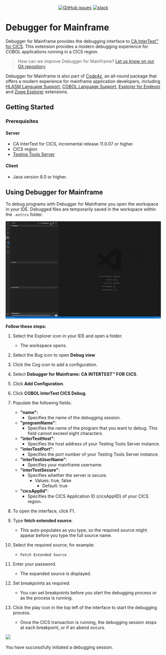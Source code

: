 <div id="header" align="center">

[![GitHub issues](https://img.shields.io/github/issues-raw/BroadcomMFD/debugger-for-mainframe?style=flat-square)](https://github.com/BroadcomMFD/debugger-for-mainframe/issues)
[![slack](https://img.shields.io/badge/chat-on%20Slack-blue?style=flat-square)](https://join.slack.com/t/che4z/shared_invite/enQtNzk0MzA4NDMzOTIwLWIzMjEwMjJlOGMxNmMyNzQ1NWZlMzkxNmQ3M2VkYWNjMmE0MGQ0MjIyZmY3MTdhZThkZDg3NGNhY2FmZTEwNzQ)
</div>

# Debugger for Mainframe

Debugger for Mainframe provides the debugging interface to [CA InterTest™ for CICS](https://www.broadcom.com/products/mainframe/devops-app-development/testing-quality/intertest-cics). This extension provides a modern debugging experience for COBOL applications running in a CICS region.

> How can we improve Debugger for Mainframe? [Let us know on our Git repository](https://github.com/BroadcomMFD/debugger-for-mainframe/issues)

Debugger for Mainframe is also part of [Code4z](https://marketplace.visualstudio.com/items?itemName=broadcomMFD.code4z-extension-pack), an all-round package that offers a modern experience for mainframe application developers, including [HLASM Language Support](https://marketplace.visualstudio.com/items?itemName=broadcomMFD.hlasm-language-support), [COBOL Language Support](https://marketplace.visualstudio.com/items?itemName=broadcomMFD.cobol-language-support), [Explorer for Endevor](https://marketplace.visualstudio.com/items?itemName=broadcomMFD.explorer-for-endevor) and [Zowe Explorer](https://marketplace.visualstudio.com/items?itemName=Zowe.vscode-extension-for-zowe) extensions.

## Getting Started

### Prerequisites

#### Server
- CA InterTest for CICS, incremental release 11.0.07 or higher.
- CICS region
- [Testing Tools Server](http://techdocs.broadcom.com/content/broadcom/techdocs/us/en/ca-mainframe-software/devops/ca-intertest-and-ca-symdump/11-0/installing/install-testing-tools-server.html)

#### Client
- Java version 8.0 or higher.

## Using Debugger for Mainframe

To debug programs with Debugger for Mainframe you open the workspace in your IDE. Debugged files are temporarily saved in the workspace within the ``` .extrcs ``` folder.

![](https://raw.githubusercontent.com/BroadcomMFD/debugger-for-mainframe/master/Setup%20and%20config%20Edited.gif)

**Follow these steps:**

1. Select the Explorer icon in your IDE and open a folder.
    - The workspace opens.

2. Select the Bug icon to open **Debug view**

3. Click the Cog icon to add a configuration.

4. Select **Debugger for Mainframe: CA INTERTEST™ FOR CICS**.

5. Click **Add Configuration**.

6. Click **COBOL InterTest CICS Debug**.

7. Populate the following fields:

    - **"name":**
        - Specifies the name of the debugging session.      
    - **"programName"**:
        - Specifies the name of the program that you want to debug. This field cannot exceed eight characters.       
    - **"interTestHost"**:
        - Specifies the host address of your Testing Tools Server instance.
    - **"interTestPort"**:
        - Specifies the port number of your Testing Tools Server instance.
    - **"interTestUserName"**:
        - Specifies your mainframe username.
    - **"interTestSecure"**:
        - Specifies whether the server is secure.
            - Values: true, false
                - Default: true
    - **"cicsApplId"**:
        - Specifies the CICS Application ID (cicsApplID) of your CICS region.

8. To open the interface, click F1.

9. Type **fetch extended source**.
    - This auto-populates as you type, so the required source might appear before you type the full source name.
   
10. Select the required source, for example:
    - ``` Fetch Extended Source ```

11. Enter your password.
    - The expanded source is displayed.

12. Set breakpoints as required.
    - You can set breakpoints before you start the debugging process or as the process is running.

13. Click the play icon in the top left of the interface to start the debugging process.
    - Once the CICS transaction is running, the debugging session stops at each breakpoint, or if an abend occurs.
    
![](https://raw.githubusercontent.com/BroadcomMFD/debugger-for-mainframe/master/Breakpoints.gif)
    
You have successfully initiated a debugging session.
